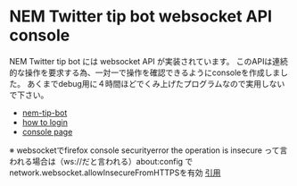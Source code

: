NEM Twitter tip bot websocket API console
=========================================

NEM Twitter tip bot には websocket API が実装されています。
このAPIは連続的な操作を要求する為、一対一で操作を確認できるようにconsoleを作成しました。
あくまでdebug用に４時間ほどでくみ上げたプログラムなので実用しないで下さい。

* [nem-tip-bot](https://namuyan.github.io/nem-tip-bot)
* [how to login](https://namuyan.github.io/nem-tip-bot-console/how_to_login)
* [console page](https://namuyan.github.io/nem-tip-bot-console)

※ websocketでfirefox console securityerror the operation is insecure って言われる場合は（ws://だと言われる）about:config で network.websocket.allowInsecureFromHTTPSを有効 [引用](https://medicalfields.jp/blog/java/tomcat%E3%81%A7websocket%E3%81%97%E3%81%9F%E3%81%84/)
